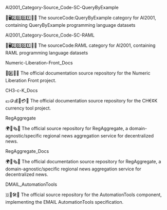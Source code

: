 
AI2001_Category-Source_Code-SC-QueryByExample

🧠️🖥️2️⃣️0️⃣️0️⃣️1️⃣️💾️📜️ The sourceCode:QueryByExample category for AI2001, containing QueryByExample programming language datasets

AI2001_Category-Source_Code-SC-RAML

🧠️🖥️2️⃣️0️⃣️0️⃣️1️⃣️💾️📜️ The sourceCode:RAML category for AI2001, containing RAML programming language datasets

Numeric-Liberation-Front_Docs

🔢️#️⃣️🏴️📖️ The official documentation source repository for the Numeric Liberation Front project.

CH3-c-K_Docs

💷️🪙️💰️💸️💳️📖️ The official documentation source repository for the CH€¢K currency tool project.

RegAggregate

🌍️📰️🗞️💾️ The official source repository for RegAggregate, a domain-agnostic/specific regional news aggregation service for decentralized news.

RegAggregate_Docs

🌍️📰️🗞️📖️ The official documentation source repository for RegAggregate, a domain-agnostic/specific regional news aggregation service for decentralized news.

DMAIL_AutomationTools

🇩📧️🛠️💾️ The official source repository for the AutomationTools component, implementing the EMAIL AutomationTools specification.

